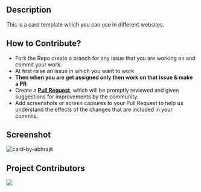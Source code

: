## Description
This is a card template which you can use in different websites.
## How to Contribute?
- Fork the Repo create a branch for any issue that you are working on and commit your work.
- At first raise an issue in which you want to work
- **Then when you are get assigned  only then work on that issue & make a PR**
- Create a [**Pull Request**](https://github.com/abhrajit2004/Card/pulls), which will be promptly reviewed and given suggestions for improvements by the community.
- Add screenshots or screen captures to your Pull Request to help us understand the effects of the changes that are included in your commits.
## Screenshot
![card-by-abhrajit](https://github.com/abhrajit2004/Card/assets/116187246/c3651c68-20d3-4f3a-8391-3f3d5afb0adc)

## Project Contributors

<a href="https://github.com/abhrajit2004/Card/graphs/contributors">
<img src="https://contrib.rocks/image?repo=abhrajit2004/Card" />
</a>
<div align="center">
